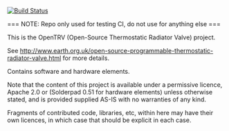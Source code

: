[![Build Status](https://travis-ci.org/opentrv/ci-testing-fork.svg?branch=master)](https://travis-ci.org/opentrv/ci-testing-fork)

=== NOTE: Repo only used for testing CI, do not use for anything else ===


This is the OpenTRV (Open-Source Thermostatic Radiator Valve) project.

See http://www.earth.org.uk/open-source-programmable-thermostatic-radiator-valve.html for more details.

Contains software and hardware elements.

Note that the content of this project is available under a permissive licence,
Apache 2.0 or (Solderpad 0.51 for hardware elements) unless otherwise stated,
and is provided supplied AS-IS with no warranties of any kind.

Fragments of contributed code, libraries, etc, within here may have their own licences,
in which case that should be explicit in each case.
